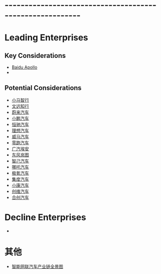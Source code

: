 # ---------------------------------------------------------
# Leading Enterprises
## Key Considerations
* [Baidu Apollo](https://www.apollo.auto/aboutus)<br>
* []()<br>
## Potential Considerations
* [小马智行](https://www.pony.ai/)<br>
* [文远知行](https://zh.weride.ai/)<br>
* [蔚来汽车](https://www.nio.cn/)<br>
* [小鹏汽车](https://www.xiaopeng.com/)<br>
* [恒驰汽车](https://www.hengchiauto.com/)<br>
* [理想汽车](https://www.lixiang.com/#li)<br>
* [威马汽车](https://www.wm-motor.com/)<br>
* [零跑汽车](https://www.leapmotor.com/home.html)<br>
* [广汽埃安](https://www.aion.com.cn/)<br>
* [东风岚图](https://www.voyah.com.cn/index.html)<br>
* [智己汽车](https://www.immotors.com/website/l7_detail)<br>
* [哪吒汽车](https://www.hozonauto.com/)<br>
* [极氪汽车](https://www.zeekrlife.com/home)<br>
* [集度汽车](https://www.jidu.cn/)<br>
* [小康汽车](https://www.dfdongfeng.com.cn/)<br>
* [创维汽车](https://www.skyworthev.com/)<br>
* [合创汽车](https://www.hycan.com.cn/)<br>
# Decline Enterprises
* []()<br>
# 其他
* [智能网联汽车产业链全景图](https://mp.weixin.qq.com/s?__biz=Mzg5OTA2MDA0MA==&mid=2247495906&idx=2&sn=b9a0b295fdd4ccbc7a73539041e5c295&chksm=c05ba8c5f72c21d358d1ffa9debe4d1f2d5399081de8ef660458a5c9d28c4a1d16ddc9733bc4&scene=178&cur_album_id=2312282184692645892#rd)<br>

